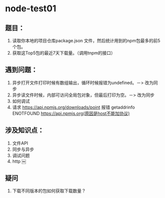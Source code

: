 # node-test01
## 题目：
1. 读取你本地的项目仓库package.json 文件，然后统计用到的npm包最多的前5个包。
2. 获取这Top5包的最近7天下载量。（调用tnpm的接口）

## 遇到问题：
1. 异步打开文件打印时候有数组输出，循环时候报错为undefined。－> 改为同步
2. 异步读文件时候，内部可访问全局包对象，但最后打印为空。－> 改为同步
3. 如何调试
4. 请求 https://api.npmjs.org/downloads/point 报错 getaddrinfo ENOTFOUND https://api.npmjs.org(原因是host不能加协议)

## 涉及知识点：
1. 文件API
2. 同步与异步
3. 调试问题
4. http
￼

## 疑问
1. 下载不同版本的包如何获取下载数量？
